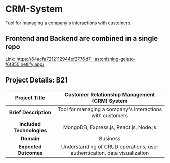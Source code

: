 # CRM-System
Tool for managing a company's interactions with customers.
## Frontend and Backend are combined in a single repo

Link: https://64acfa7212112944ef2776d7--astonishing-gelato-f6f850.netlify.app/


## Project Details: B21

| Project Title |   Customer Relationship Management (CRM) System    |
| :---:   | :---: |
| **Brief Description** | Tool for managing a company's interactions with customers   |
| **Included Technologies** | MongoDB, Express.js, React.js, Node.js   |
| **Domain** | Business   |
| **Expected Outcomes** | Understanding of CRUD operations, user authentication, data visualization   |


